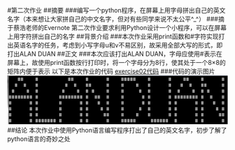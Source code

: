 #第二次作业
##摘要
###编写一个python程序，在屏幕上用字母拼出自己的英文名字（本来想让大家拼自己的中文名字，但对有些同学来说不太公平^_^）
###摘于蔡浩老师的Evernote
第二次作业要求利用Python设计一个小程序，可以在屏幕上用字符拼出自己的名字
##背景介绍
###本次作业采用print函数和#字符实现打出英语名字的任务，考虑到小写字母u和v不易区别，故采用全部大写的形式，即打出ALAN DUAN
##正文
###本次应该打出ALAN DUAN，字母应使用#表示在屏幕上，故使用print函数按行打印时，将一个字母分为8行，使其处于一个8×8的矩阵内便于表示
以下是本次作业的代码
[exercise02代码](https://github.com/rrtcc/computationalphysics_N2014301020162/blob/master/Exercise02/%E4%BB%A3%E7%A0%81.py) 
###代码的演示图片
 ![alt text](https://github.com/rrtcc/computationalphysics_N2014301020162/blob/master/Exercise02/exercise0301.png)
##结论
本次作业中使用Python语言编写程序打出了自己的英文名字，初步了解了python语言的奇妙之处
